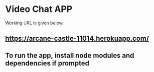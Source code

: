 # Video Chat APP
Working URL is given below.

## https://arcane-castle-11014.herokuapp.com/

## To run the app, install node modules and dependencies if prompted

